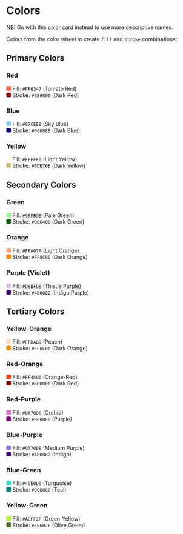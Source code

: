 # Colors

NB! Go with this [color card](https://mightypaint.com/html-color-names-and-hex-codes/) instead to use more descriptive names.

Colors from the color wheel to create `fill` and `stroke` combinations:

## Primary Colors

### Red

<span style="display:inline-block; width:12px; height:12px; background-color:#FF6347; border-radius:3px;"></span> Fill: `#FF6347` (Tomato Red)  
<span style="display:inline-block; width:12px; height:12px; background-color:#8B0000; border-radius:3px;"></span> Stroke: `#8B0000` (Dark Red)

### Blue

<span style="display:inline-block; width:12px; height:12px; background-color:#87CEEB; border-radius:3px;"></span> Fill: `#87CEEB` (Sky Blue)  
<span style="display:inline-block; width:12px; height:12px; background-color:#00008B; border-radius:3px;"></span> Stroke: `#00008B`
(Dark Blue)

### Yellow

<span style="display:inline-block; width:12px; height:12px; background-color:#FFFFE0; border-radius:3px;"></span> Fill: `#FFFFE0` (Light Yellow)  
<span style="display:inline-block; width:12px; height:12px; background-color:#BDB76B; border-radius:3px;"></span> Stroke: `#BDB76B` (Dark Yellow)

## Secondary Colors

### Green

<span style="display:inline-block; width:12px; height:12px; background-color:#98FB98; border-radius:3px;"></span> Fill: `#98FB98` (Pale Green)  
<span style="display:inline-block; width:12px; height:12px; background-color:#006400; border-radius:3px;"></span> Stroke: `#006400` (Dark Green)

### Orange

<span style="display:inline-block; width:12px; height:12px; background-color:#FFA07A; border-radius:3px;"></span> Fill: `#FFA07A` (Light Orange)  
<span style="display:inline-block; width:12px; height:12px; background-color:#FF8C00; border-radius:3px;"></span> Stroke: `#FF8C00` (Dark Orange)

### Purple (Violet)

<span style="display:inline-block; width:12px; height:12px; background-color:#D8BFD8; border-radius:3px;"></span> Fill: `#D8BFD8` (Thistle Purple)  
<span style="display:inline-block; width:12px; height:12px; background-color:#4B0082; border-radius:3px;"></span> Stroke: `#4B0082` (Indigo Purple)

## Tertiary Colors

### Yellow-Orange

<span style="display:inline-block; width:12px; height:12px; background-color:#FFDAB9; border-radius:3px;"></span> Fill: `#FFDAB9` (Peach)  
<span style="display:inline-block; width:12px; height:12px; background-color:#FF8C00; border-radius:3px;"></span> Stroke: `#FF8C00` (Dark Orange)

### Red-Orange

<span style="display:inline-block; width:12px; height:12px; background-color:#FF4500; border-radius:3px;"></span> Fill: `#FF4500` (Orange-Red)  
<span style="display:inline-block; width:12px; height:12px; background-color:#8B0000; border-radius:3px;"></span> Stroke: `#8B0000` (Dark Red)

### Red-Purple

<span style="display:inline-block; width:12px; height:12px; background-color:#DA70D6; border-radius:3px;"></span> Fill: `#DA70D6` (Orchid)  
<span style="display:inline-block; width:12px; height:12px; background-color:#800080; border-radius:3px;"></span> Stroke: `#800080` (Purple)

### Blue-Purple

<span style="display:inline-block; width:12px; height:12px; background-color:#9370DB; border-radius:3px;"></span> Fill: `#9370DB` (Medium Purple)  
<span style="display:inline-block; width:12px; height:12px; background-color:#4B0082; border-radius:3px;"></span> Stroke: `#4B0082` (Indigo)

### Blue-Green

<span style="display:inline-block; width:12px; height:12px; background-color:#40E0D0; border-radius:3px;"></span> Fill: `#40E0D0` (Turquoise)  
<span style="display:inline-block; width:12px; height:12px; background-color:#008080; border-radius:3px;"></span> Stroke: `#008080` (Teal)

### Yellow-Green

<span style="display:inline-block; width:12px; height:12px; background-color:#ADFF2F; border-radius:3px;"></span> Fill: `#ADFF2F` (Green-Yellow)  
<span style="display:inline-block; width:12px; height:12px; background-color:#556B2F; border-radius:3px;"></span> Stroke: `#556B2F` (Olive Green)